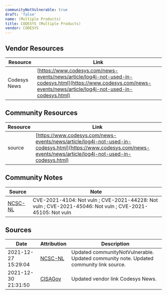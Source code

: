 ```yaml
---
communityNotVulnerable: true
draft: 'false'
name: (Multiple Products)
title: CODESYS (Multiple Products)
vendor: CODESYS
---
```


## Vendor Resources
| Resource | Link |
| --- | --- |
| Codesys News | [https://www.codesys.com/news-events/news/article/log4j-not-used-in-codesys.html](https://www.codesys.com/news-events/news/article/log4j-not-used-in-codesys.html) |

## Community Resources
| Resource | Link |
| --- | --- |
| source | [https://www.codesys.com/news-events/news/article/log4j-not-used-in-codesys.html](https://www.codesys.com/news-events/news/article/log4j-not-used-in-codesys.html) |

## Community Notes
| Source | Note |
| --- | --- |
| [NCSC-NL](https://github.com/NCSC-NL/log4shell/blob/main/software/README.md) | CVE-2021-4104: Not vuln ; CVE-2021-44228: Not vuln ; CVE-2021-45046: Not vuln ; CVE-2021-45105: Not vuln </ul> |

## Sources
| Date | Attribution | Description |
| --- | --- | --- |
| 2021-12-27 15:29:04 | [NCSC-NL](https://github.com/NCSC-NL/log4shell/blob/main/software/README.md) | Updated communityNotVulnerable. Updated community note. Updated community link source.  |
| 2021-12-30 21:31:50 | [CISAGov](https://raw.githubusercontent.com/cisagov/log4j-affected-db/develop/README.md) | Updated vendor link Codesys News.  |
